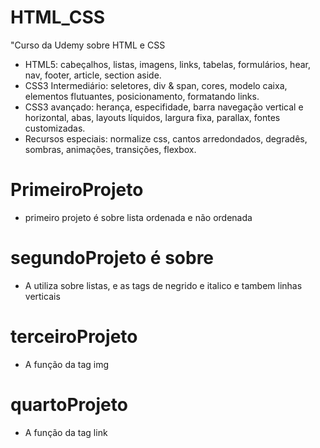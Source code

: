 # HTML_CSS
"Curso da Udemy sobre HTML e CSS
* HTML5: cabeçalhos, listas, imagens, links, tabelas, formulários, hear, nav, footer, article, section aside.
* CSS3 Intermediário: seletores, div & span, cores, modelo caixa, elementos flutuantes, posicionamento, formatando links.
* CSS3 avançado: herança, especifidade, barra navegação vertical e horizontal, abas, layouts líquidos, largura fixa, parallax, fontes customizadas.
* Recursos especiais: normalize css, cantos arredondados, degradês, sombras, animações, transições, flexbox.
# PrimeiroProjeto 
* primeiro projeto é sobre lista ordenada e não ordenada
 # segundoProjeto é sobre 
 * A utiliza sobre listas, e as tags de negrido e italico e tambem linhas verticais 
# terceiroProjeto
* A função da tag img
#  quartoProjeto 
* A função da tag link 
